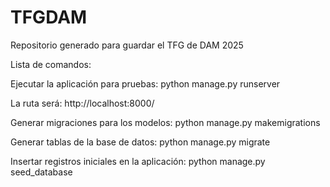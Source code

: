 # TFGDAM
Repositorio generado para guardar el TFG de DAM 2025

Lista de comandos:

Ejecutar la aplicación para pruebas:
    python manage.py runserver

La ruta será: http://localhost:8000/

Generar migraciones para los modelos:
    python manage.py makemigrations

Generar tablas de la base de datos:
    python manage.py migrate

Insertar registros iniciales en la aplicación:
    python manage.py seed_database

